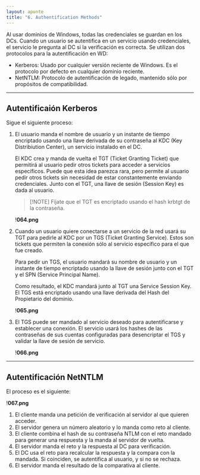 ```yaml
---
layout: apunte
title: "6. Authentification Methods"
---
```


Al usar dominios de Windows, todas las credenciales se guardan en los DCs. Cuando un usuario se autentifica en un servicio usando credenciales, el servicio le pregunta al DC si la verificación es correcta. Se utilizan dos protocolos para la autentificación en WD:

- Kerberos: Usado por cualquier versión reciente de Windows. Es el protocolo por defecto en cualquier dominio reciente.
- NetNTLM: Protocolo de autentificación de legado, mantenido sólo por propósitos de compatibilidad.

-------------------
<h2>Autentificaión Kerberos</h2>
Sigue el siguiente proceso:

1. El usuario manda el nombre de usuario y un instante de tiempo encriptado usando una llave derivada de su contraseña al KDC (Key Distribiution Center), un servicio instalado en el DC.
   
   El KDC crea y manda de vuelta  el TGT (Ticket Granting Ticket) que permitirá al usuario pedir otros tickets para acceder a servicios específicos. Puede que esta idea parezca rara, pero permite al usuario pedir otros tickets sin necesidad de estar constantemente enviando credenciales. Junto con el TGT, una llave de sesión (Session Key) es dada al usuario.
   
   >[!NOTE] Fíjate que el TGT es encriptado usando el hash krbtgt de la contraseña.
   
   !**064.png**
2. Cuando un usuario quiere conectarse a un servicio de la red usará su TGT para pedirle al KDC por un TGS (Ticket Granting Service). Estos son tickets que permiten la conexión sólo al servicio específico para el que fue creado.
   
   Para pedir un TGS, el usuario mandará su nombre de usuario y un instante de tiempo encriptado usando la llave de sesión junto con el TGT y el SPN (Service Principal Name).
   
   Como resultado, el KDC mandará junto al TGT una Service Session Key. El TGS está encriptado usando una llave derivada del Hash del Propietario del dominio.
   
   !**065.png**
3. El TGS puede ser mandado al servicio deseado para autentificarse y establecer una conexión. El servicio usará los hashes de las contraseñas de sus cuentas configuradas para desencriptar el TGS y validar la llave de sesión de servicio.
   
   !**066.png**

------------------
<h2>Autentificación NetNTLM</h2>
El proceso es el siguiente:

!**067.png**

1. El cliente manda una petición de verificación al servidor al que quieren acceder.
2. El servidor genera un número aleatorio y lo manda como reto al cliente.
3. El cliente combina el hash de su contraseña NTLM con el reto mandado para generar una respuesta y la manda al servidor de vuelta.
4. El servidor manda el reto y la respuesta al DC para verificación.
5. El DC usa el reto para recalcular la respuesta y la compara con la mandada. Si coinciden, se autentifica al usuario, y si no se rechaza.
6. El servidor manda el resultado de la comparativa al cliente.